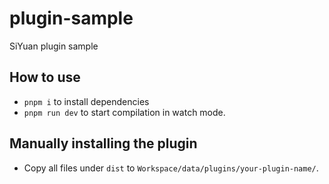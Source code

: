 # plugin-sample
SiYuan plugin sample

## How to use

- `pnpm i` to install dependencies
- `pnpm run dev` to start compilation in watch mode.

## Manually installing the plugin

- Copy all files under `dist` to `Workspace/data/plugins/your-plugin-name/`.
